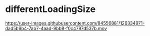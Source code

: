 # differentLoadingSize



https://user-images.githubusercontent.com/84556881/126334971-dad5b9b4-7ab7-4aad-9bb8-f0c4797d537b.mov

